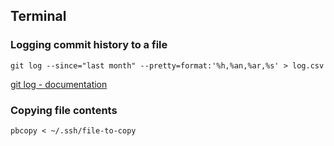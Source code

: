 ## Terminal

### Logging commit history to a file
`git log --since="last month" --pretty=format:'%h,%an,%ar,%s' > log.csv`

[git log - documentation](http://schacon.github.io/git/git-log.html)

### Copying file contents
`pbcopy < ~/.ssh/file-to-copy`
